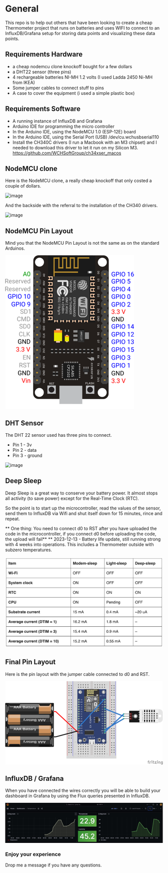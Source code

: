 # General

This repo is to help out others that have been looking to create a cheap Thermometer project that runs on batteries and uses WIFI to connect to an InfluxDB/Grafana setup for storing data points and visualizing these data points.

## Requirements Hardware
- a cheap nodemcu clone knockoff bought for a few dollars
- a DHT22 sensor (three pins)
- 4 rechargeable batteries NI-MH 1.2 volts (I used Ladda 2450 Ni-MH from IKEA)
- Some jumper cables to connect stuff to pins
- A case to cover the equipment (i used a simple plastic box)

## Requirements Software
- A running instance of InfluxDB and Grafana
- Arduino IDE for programming the micro controller
- In the Arduino IDE, using the NodeMCU 1.0 (ESP-12E) board
- In the Arduino IDE, using the Serial Port (USB) /dev/cu.wchusbserial110 
- Install the CH340C drivers (I run a Macbook with an M3 chipset) and I needed to download this driver to let it run on my Silicon M3. 
https://github.com/WCHSoftGroup/ch34xser_macos

## NodeMCU clone
Here is the NodeMCU clone, a really cheap knockoff that only costed a couple of dollars.

![image](./assets/IMG_4708.png)

And the backside with the referral to the installation of the CH340 drivers.

![image](./assets/IMG_4709.png)

## NodeMCU Pin Layout
Mind you that the NodeMCU Pin Layout is not the same as on the standard Arduinos.

![image](./assets/NodeMCU_V2_v2.webp)

## DHT Sensor
The DHT 22 sensor used has three pins to connect.
- Pin 1 - 3v
- Pin 2 - data
- Pin 3 - ground

![image](./assets/IMG_4710.png)


## Deep Sleep
Deep Sleep is a great way to conserve your battery power. It almost stops all activity (to save power) except for the Real-Time Clock (RTC).

So the point is to start up the microcontroller, read the values of the sensor, send them to InfluxDB via Wifi and shut itself down for 15 minutes, rince and repeat.

** One thing: You need to connect d0 to RST after you have uploaded the code in the microcontroller, if you connect d0 before uploading the code, the upload will fail**
** 2023-12-13 - Battery life update, still running strong with 4 weeks into operations. This includes a Thermometer outside with subzero temperatures.


![image](./assets/deepsleep.jpg)

## Final Pin Layout
Here is the pin layout with the jumper cable connected to d0 and RST. 

![image](./assets/NodeMCU_DHT22_InfluxDB_bb.png)


## InfluxDB / Grafana

When you have connected the wires correctly you will be able to build your dashboard in Grafana by using the Flux queries presented in InfluxDB.

![image](./assets/grafana.jpg)



### Enjoy your experience
Drop me a message if you have any questions.
